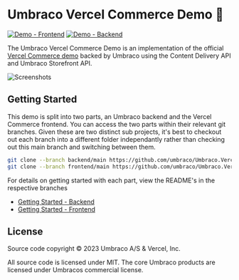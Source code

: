 # Umbraco Vercel Commerce Demo 🦄

[![Demo - Frontend](https://img.shields.io/badge/Demo-Frontend-2ea44f)](https://vercel-commerce-demo.umbraco.com) [![Demo - Backend](https://img.shields.io/badge/Demo-Backend-2ea44f)](https://admin.vercel-commerce-demo.umbraco.com)

The Umbraco Vercel Commerce Demo is an implementation of the official [Vercel Commerce demo](https://github.com/vercel/commerce) backed by Umbraco using the Content Delivery API and Umbraco Storefront API.

![Screenshots](assets/animation.gif)

## Getting Started

This demo is split into two parts, an Umbraco backend and the Vercel Commerce frontend. You can access the two parts within their relevant git branches. Given these are two distinct sub projects, it's best to checkout out each branch into a different folder independantly rather than checking out this main branch and switching between them.

```bash
git clone --branch backend/main https://github.com/umbraco/Umbraco.VercelCommerce.Demo.git backend
git clone --branch frontend/main https://github.com/umbraco/Umbraco.VercelCommerce.Demo.git frontend

```

For details on getting started with each part, view the README's in the respective branches

* [Getting Started - Backend](https://github.com/umbraco/Umbraco.VercelCommerce.Demo/tree/backend/main/README.md)
* [Getting Started - Frontend](https://github.com/umbraco/Umbraco.VercelCommerce.Demo/tree/frontend/main/README.md)

## License

Source code copyright © 2023 Umbraco A/S & Vercel, Inc.

All source code is licensed under MIT. The core Umbraco products are licensed under Umbracos commercial license.
